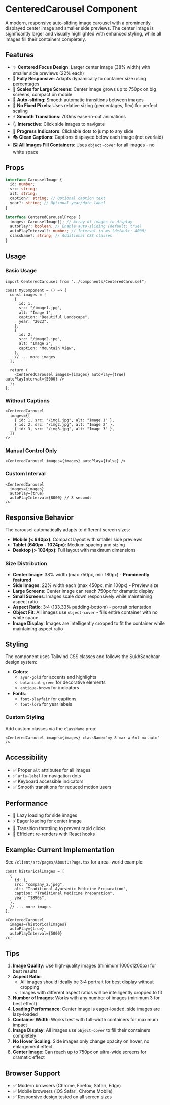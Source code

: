 # CenteredCarousel Component

A modern, responsive auto-sliding image carousel with a prominently displayed center image and smaller side previews. The center image is significantly larger and visually highlighted with enhanced styling, while all images fill their containers completely.

## Features

- ✨ **Centered Focus Design**: Larger center image (38% width) with smaller side previews (22% each)
- 🎨 **Fully Responsive**: Adapts dynamically to container size using percentages
- 📐 **Scales for Large Screens**: Center image grows up to 750px on big screens, compact on mobile
- 🔄 **Auto-sliding**: Smooth automatic transitions between images
- 🎯 **No Fixed Pixels**: Uses relative sizing (percentages, flex) for perfect scaling
- ⚡ **Smooth Transitions**: 700ms ease-in-out animations
- 👆 **Interactive**: Click side images to navigate
- 📍 **Progress Indicators**: Clickable dots to jump to any slide
- 🎭 **Clean Captions**: Captions displayed below each image (not overlaid)
- 🖼️ **All Images Fill Containers**: Uses `object-cover` for all images - no white space

## Props

```typescript
interface CarouselImage {
  id: number;
  src: string;
  alt: string;
  caption?: string; // Optional caption text
  year?: string; // Optional year/date label
}

interface CenteredCarouselProps {
  images: CarouselImage[]; // Array of images to display
  autoPlay?: boolean; // Enable auto-sliding (default: true)
  autoPlayInterval?: number; // Interval in ms (default: 4000)
  className?: string; // Additional CSS classes
}
```

## Usage

### Basic Usage

```tsx
import CenteredCarousel from "../components/CenteredCarousel";

const MyComponent = () => {
  const images = [
    {
      id: 1,
      src: "/image1.jpg",
      alt: "Image 1",
      caption: "Beautiful Landscape",
      year: "2023",
    },
    {
      id: 2,
      src: "/image2.jpg",
      alt: "Image 2",
      caption: "Mountain View",
    },
    // ... more images
  ];

  return (
    <CenteredCarousel images={images} autoPlay={true} autoPlayInterval={5000} />
  );
};
```

### Without Captions

```tsx
<CenteredCarousel
  images={[
    { id: 1, src: "/img1.jpg", alt: "Image 1" },
    { id: 2, src: "/img2.jpg", alt: "Image 2" },
    { id: 3, src: "/img3.jpg", alt: "Image 3" },
  ]}
/>
```

### Manual Control Only

```tsx
<CenteredCarousel images={images} autoPlay={false} />
```

### Custom Interval

```tsx
<CenteredCarousel
  images={images}
  autoPlay={true}
  autoPlayInterval={8000} // 8 seconds
/>
```

## Responsive Behavior

The carousel automatically adapts to different screen sizes:

- **Mobile (< 640px)**: Compact layout with smaller side previews
- **Tablet (640px - 1024px)**: Medium spacing and sizing
- **Desktop (> 1024px)**: Full layout with maximum dimensions

### Size Distribution

- **Center Image**: 38% width (max 750px, min 180px) - **Prominently featured**
- **Side Images**: 22% width each (max 450px, min 100px) - Preview size
- **Large Screens**: Center image can reach 750px for dramatic display
- **Small Screens**: Images scale down responsively while maintaining aspect ratio
- **Aspect Ratio**: 3:4 (133.33% padding-bottom) - portrait orientation
- **Object Fit**: All images use `object-cover` - fills entire container with no white space
- **Image Display**: Images are intelligently cropped to fit the container while maintaining aspect ratio

## Styling

The component uses Tailwind CSS classes and follows the SukhSanchaar design system:

- **Colors**:
  - `ayur-gold` for accents and highlights
  - `botanical-green` for decorative elements
  - `antique-brown` for indicators
- **Fonts**:
  - `font-playfair` for captions
  - `font-lora` for year labels

### Custom Styling

Add custom classes via the `className` prop:

```tsx
<CenteredCarousel images={images} className="my-8 max-w-6xl mx-auto" />
```

## Accessibility

- ✅ Proper `alt` attributes for all images
- ✅ `aria-label` for navigation dots
- ✅ Keyboard accessible indicators
- ✅ Smooth transitions for reduced motion users

## Performance

- 🚀 Lazy loading for side images
- ⚡ Eager loading for center image
- 🎯 Transition throttling to prevent rapid clicks
- 🔄 Efficient re-renders with React hooks

## Example: Current Implementation

See `/client/src/pages/AboutUsPage.tsx` for a real-world example:

```tsx
const historicalImages = [
  {
    id: 1,
    src: "company_2.jpeg",
    alt: "Traditional Ayurvedic Medicine Preparation",
    caption: "Traditional Medicine Preparation",
    year: "1890s",
  },
  // ... more images
];

<CenteredCarousel
  images={historicalImages}
  autoPlay={true}
  autoPlayInterval={5000}
/>;
```

## Tips

1. **Image Quality**: Use high-quality images (minimum 1000x1200px) for best results
2. **Aspect Ratio**:
   - All images should ideally be 3:4 portrait for best display without cropping
   - Images with different aspect ratios will be intelligently cropped to fit
3. **Number of Images**: Works with any number of images (minimum 3 for best effect)
4. **Loading Performance**: Center image is eager-loaded, side images are lazy-loaded
5. **Container Width**: Works best with full-width containers for maximum impact
6. **Image Display**: All images use `object-cover` to fill their containers completely
7. **No Hover Scaling**: Side images only change opacity on hover, no enlargement effect
8. **Center Image**: Can reach up to 750px on ultra-wide screens for dramatic effect

## Browser Support

- ✅ Modern browsers (Chrome, Firefox, Safari, Edge)
- ✅ Mobile browsers (iOS Safari, Chrome Mobile)
- ✅ Responsive design tested on all screen sizes
